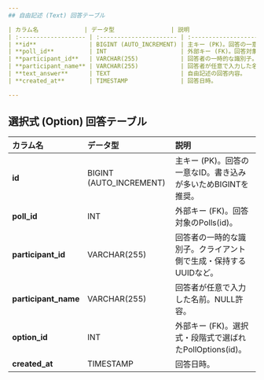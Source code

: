 ```yaml
---
## 自由記述 (Text) 回答テーブル

| カラム名             | データ型                | 説明                                                             |
| :------------------- | :---------------------- | :--------------------------------------------------------------- |
| **id**               | BIGINT (AUTO_INCREMENT) | 主キー (PK)。回答の一意なID。書き込みが多いためBIGINTを推奨。    |
| **poll_id**          | INT                     | 外部キー (FK)。回答対象のPolls(id)。                             |
| **participant_id**   | VARCHAR(255)            | 回答者の一時的な識別子。クライアント側で生成・保持するUUIDなど。 |
| **participant_name** | VARCHAR(255)            | 回答者が任意で入力した名前。NULL許容。                           |
| **text_answer**      | TEXT                    | 自由記述の回答内容。                                             |
| **created_at**       | TIMESTAMP               | 回答日時。                                                       |

---
```

## 選択式 (Option) 回答テーブル

| カラム名             | データ型                | 説明                                                             |
| :------------------- | :---------------------- | :--------------------------------------------------------------- |
| **id**               | BIGINT (AUTO_INCREMENT) | 主キー (PK)。回答の一意なID。書き込みが多いためBIGINTを推奨。    |
| **poll_id**          | INT                     | 外部キー (FK)。回答対象のPolls(id)。                             |
| **participant_id**   | VARCHAR(255)            | 回答者の一時的な識別子。クライアント側で生成・保持するUUIDなど。 |
| **participant_name** | VARCHAR(255)            | 回答者が任意で入力した名前。NULL許容。                           |
| **option_id**        | INT                     | 外部キー (FK)。選択式・段階式で選ばれたPollOptions(id)。         |
| **created_at**       | TIMESTAMP               | 回答日時。                                                       |